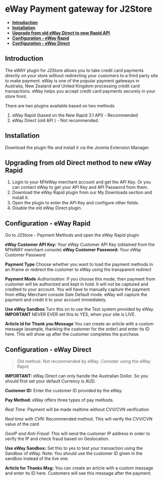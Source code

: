 # eWay Payment gateway for J2Store

- **[Introduction](#introduction)**
- **[Installation](#installation)**
- **[Upgrade from old eWay Direct to new Rapid API](#upgrade)**
- **[Configuration - eWay Rapid](#config-rapid)**
- **[Configuration - eWay Direct](#config-direct)**

<a name="introduction"></a>
## Introduction
The eWAY plugin for J2Store allows you to take credit card payments directly on your store without redirecting your customers to a third party site to make payment.
eWay is one of the popular payment gateways in Australia, New Zealand and United Kingdom processing credit card transactions. 
eWay helps you accept credit card payments securely in your store front.

There are two plugins available based on two methods

1. eWay Rapid (based on the New Rapid 3.1 API) - Recommended
2. eWay Direct (old API ) - Not recommended.

<a name="installation"></a>
## Installation
Download the plugin file and install it via the Joomla Extension Manager.

<a name="upgrade"></a>
## Upgrading from old Direct method to new eWay Rapid
1. Login to your MYeWay merchant account and get the API Key. Or you can contact eWay to get your API Key and API Password from them.
2. Download the eWay Rapid plugin from our My Downloads section and install it. 
3. Open the plugin to enter the API Key and configure other fields.
4. Disable the old eWay Direct plugin.

<a name="config-rapid"></a>
## Configuration - eWay Rapid

Go to J2Store - Payment Methods and open the eWay Rapid plugin

**eWay Customer API Key:** Your eWay Customer API Key (obtained from the MYeWAY merchant console)
**eWay Customer Password:** Your eWay Customer Password

**Payment Type** Choose whether you want to load the payment methods in an iframe or redirect the customer to eWay using the transparent redirect

**Payment Mode** 
*Authorisation:* If you choose this mode, then payment from customer will be authorized and kept in hold. It will not be captured and credited to your account. You will have to manually capture the payment from eWay Merchant console
*Sale* Default mode. eWay will capture the payment and credit it to your account immediately. 

**Use eWay Sandbox** Turn this on to use the Test system provided by eWay. **IMPORTANT** NEVER EVER set this to YES, when your site is LIVE.

**Article Id for Thank you Message** You can create an article with a custom message (example, thanking the customer for the order) and enter its ID here. This will show up after the customer completes the purchase.

<a name="config-direct"></a>
## Configuration - eWay Direct

> Old method. Not recommended by eWay. Consider using the eWay Rapid

**IMPORTANT:** eWay Direct can only handle the Australian Dollor. So you should first set your default Currency is AUD.

**Customer ID:**
Enter the customer ID provided by the eWay.

**Pay Method:**
eWay offers three types of pay methods.

*Real Time:* Payment will be made realtime without CVV/CVN verification

*Real time with CVN:* Recommended method. This will verify the CVV/CVN value of the card

*GeoIP and Anti-Fraud:* This will send the customer IP address in order to verify the IP and check fraud based on Geolocation.

**Use eWay Sandbox:**
Set this to yes to test your transaction using the Sandbox of eWay. Note: You should use the customer ID given in the sandbox instead of the live one.

**Article for Thanks Msg:**
You can create an article with a custom message and enter its ID here. Customers will see this message after the payment.